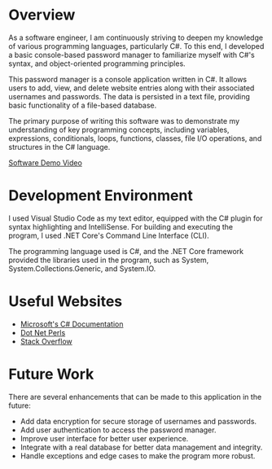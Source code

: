 # Overview

As a software engineer, I am continuously striving to deepen my knowledge of various programming languages, particularly C#. To this end, I developed a basic console-based password manager to familiarize myself with C#'s syntax, and object-oriented programming principles.

This password manager is a console application written in C#. It allows users to add, view, and delete website entries along with their associated usernames and passwords. The data is persisted in a text file, providing basic functionality of a file-based database.

The primary purpose of writing this software was to demonstrate my understanding of key programming concepts, including variables, expressions, conditionals, loops, functions, classes, file I/O operations, and structures in the C# language.

[Software Demo Video](http://youtube.link.goes.here)

# Development Environment

I used Visual Studio Code as my text editor, equipped with the C# plugin for syntax highlighting and IntelliSense. For building and executing the program, I used .NET Core's Command Line Interface (CLI).

The programming language used is C#, and the .NET Core framework provided the libraries used in the program, such as System, System.Collections.Generic, and System.IO.

# Useful Websites

- [Microsoft's C# Documentation](https://docs.microsoft.com/en-us/dotnet/csharp/)
- [Dot Net Perls](https://www.dotnetperls.com/)
- [Stack Overflow](https://stackoverflow.com/)

# Future Work

There are several enhancements that can be made to this application in the future:

* Add data encryption for secure storage of usernames and passwords.
* Add user authentication to access the password manager.
* Improve user interface for better user experience.
* Integrate with a real database for better data management and integrity.
* Handle exceptions and edge cases to make the program more robust.